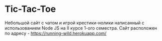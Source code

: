 # Tic-Tac-Toe
Небольшой сайт с чатом и игрой крестики-нолики написанный с использованием Node JS на II курсе 1-ого семестра.
Сайт расположен по адресу - https://running-wild.herokuapp.com/
